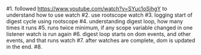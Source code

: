 #1. followed https://www.youtube.com/watch?v=SYuc1oSjhgY to understand how to use watch
#2. use rootscope watch
#3. logging start of digest cycle using rootscope
#4. understanding digest loop, how many times it runs
#5. runs twice minimum, if any scope variable changed in one listener watch is run again
#6. digest loop starts on dom events, and other events, and that runs watch
#7. after watches are complete, dom is updated in the end.
#8. 
